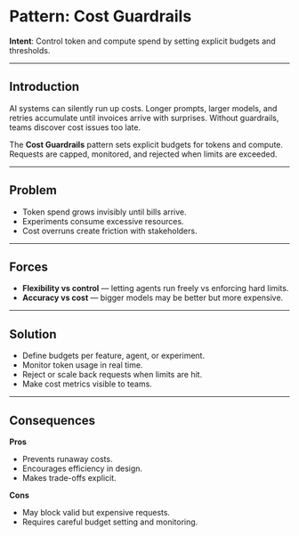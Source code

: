 # Pattern: Cost Guardrails

**Intent**: Control token and compute spend by setting explicit budgets and thresholds.

---

## Introduction

AI systems can silently run up costs. Longer prompts, larger models, and retries accumulate until invoices arrive with surprises. Without guardrails, teams discover cost issues too late.

The **Cost Guardrails** pattern sets explicit budgets for tokens and compute. Requests are capped, monitored, and rejected when limits are exceeded.

---

## Problem

- Token spend grows invisibly until bills arrive.  
- Experiments consume excessive resources.  
- Cost overruns create friction with stakeholders.  

---

## Forces

- **Flexibility vs control** — letting agents run freely vs enforcing hard limits.  
- **Accuracy vs cost** — bigger models may be better but more expensive.  

---

## Solution

- Define budgets per feature, agent, or experiment.  
- Monitor token usage in real time.  
- Reject or scale back requests when limits are hit.  
- Make cost metrics visible to teams.  

---

## Consequences

**Pros**  
- Prevents runaway costs.  
- Encourages efficiency in design.  
- Makes trade-offs explicit.  

**Cons**  
- May block valid but expensive requests.  
- Requires careful budget setting and monitoring.  
